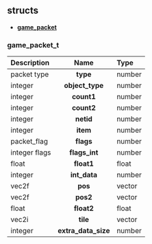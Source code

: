 ## structs
* **[game_packet](#game_packet_t)**


### game_packet_t
| Description | Name | Type |
|:------------|:----:|:-----|
| packet type |  **type** | number |
| integer |  **object_type** | number |
| integer |  **count1** | number |
| integer |  **count2** | number |
| integer |  **netid** | number |
| integer |  **item** | number |
| packet_flag |  **flags** | number |
| integer flags |  **flags_int** | number |
| float |  **float1** | float |
| integer |  **int_data** | number |
| vec2f |  **pos** | vector |
| vec2f |  **pos2** | vector |
| float |  **float2** | float |
| vec2i |  **tile** | vector |
| integer |  **extra_data_size** | number |
